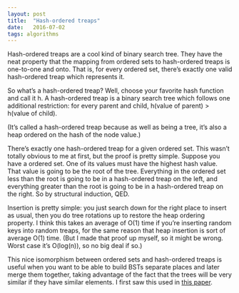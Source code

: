 ```yaml
---
layout: post
title:  "Hash-ordered treaps"
date:   2016-07-02
tags: algorithms
---
```


Hash-ordered treaps are a cool kind of binary search tree. They have the neat property that the mapping from ordered sets to hash-ordered treaps is one-to-one and onto. That is, for every ordered set, there’s exactly one valid hash-ordered treap which represents it.

So what’s a hash-ordered treap? Well, choose your favorite hash function and call it h. A hash-ordered treap is a binary search tree which follows one additional restriction: for every parent and child, h(value of parent) > h(value of child).

(It’s called a hash-ordered treap because as well as being a tree, it’s also a heap ordered on the hash of the node value.)

There’s exactly one hash-ordered treap for a given ordered set. This wasn’t totally obvious to me at first, but the proof is pretty simple. Suppose you have a ordered set. One of its values must have the highest hash value. That value is going to be the root of the tree. Everything in the ordered set less than the root is going to be in a hash-ordered treap on the left, and everything greater than the root is going to be in a hash-ordered treap on the right. So by structural induction, QED.

Insertion is pretty simple: you just search down for the right place to insert as usual, then you do tree rotations up to restore the heap ordering property. I think this takes an average of O(1) time if you’re inserting random keys into random treaps, for the same reason that heap insertion is sort of average O(1) time. (But I made that proof up myself, so it might be wrong. Worst case it’s O(log(n)), so no big deal if so.)

This nice isomorphism between ordered sets and hash-ordered treaps is useful when you want to be able to build BSTs separate places and later merge them together, taking advantage of the fact that the trees will be very similar if
they have similar elements. I first saw this used in [this paper](http://arxiv.org/abs/1301.3388).
